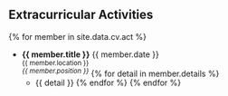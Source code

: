## Extracurricular Activities

{% for member in site.data.cv.act %}
* **{{ member.title }}** <span class="float-right btn  btn-sm btn-danger"><i class="fa fa-calendar"></i> {{ member.date }}</span>
<br><sup><i class="fas fa-fw fa-map-marker-alt" aria-hidden="true"></i>{{ member.location }}</sup>
<br><sup>*{{ member.position }}*</sup>
    {% for detail in member.details %}
    * {{ detail }}
    {% endfor %}
{% endfor %}